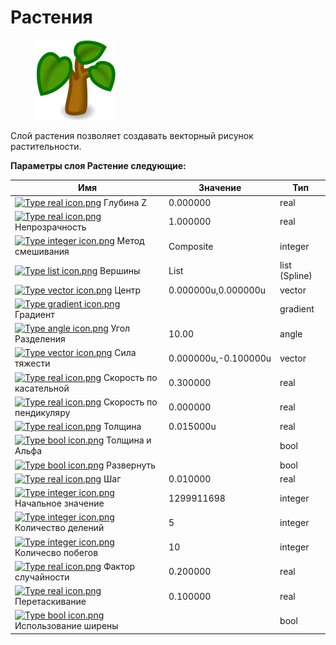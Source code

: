 # Растения

<div align="left">

<figure><img src="../.gitbook/assets/layer_other_plant_icon.png" alt=""><figcaption></figcaption></figure>

</div>

Слой растения позволяет создавать векторный рисунок растительности.

&#x20;**Параметры слоя Растение следующие:**

| Имя                                                                                                                                                                                                 | Значение             | Тип           |
| --------------------------------------------------------------------------------------------------------------------------------------------------------------------------------------------------- | -------------------- | ------------- |
| [![Type real icon.png](https://wiki.synfig.org/images/thumb/f/fd/Type\_real\_icon.png/16px-Type\_real\_icon.png)](https://wiki.synfig.org/File:Type\_real\_icon.png) Глубина Z                      | 0.000000             | real          |
| [![Type real icon.png](https://wiki.synfig.org/images/thumb/f/fd/Type\_real\_icon.png/16px-Type\_real\_icon.png)](https://wiki.synfig.org/File:Type\_real\_icon.png) Непрозрачность                 | 1.000000             | real          |
| [![Type integer icon.png](https://wiki.synfig.org/images/thumb/c/ce/Type\_integer\_icon.png/16px-Type\_integer\_icon.png)](https://wiki.synfig.org/File:Type\_integer\_icon.png) Метод смешивания   | Composite            | integer       |
| [![Type list icon.png](https://wiki.synfig.org/images/thumb/b/b6/Type\_list\_icon.png/16px-Type\_list\_icon.png)](https://wiki.synfig.org/File:Type\_list\_icon.png) Вершины                        | List                 | list (Spline) |
| [![Type vector icon.png](https://wiki.synfig.org/images/thumb/b/bd/Type\_vector\_icon.png/16px-Type\_vector\_icon.png)](https://wiki.synfig.org/File:Type\_vector\_icon.png) Центр                  | 0.000000u,0.000000u  | vector        |
| [![Type gradient icon.png](https://wiki.synfig.org/images/thumb/d/d7/Type\_gradient\_icon.png/16px-Type\_gradient\_icon.png)](https://wiki.synfig.org/File:Type\_gradient\_icon.png) Градиент       |                      | gradient      |
| [![Type angle icon.png](https://wiki.synfig.org/images/thumb/e/eb/Type\_angle\_icon.png/16px-Type\_angle\_icon.png)](https://wiki.synfig.org/File:Type\_angle\_icon.png) Угол Разделения            | 10.00                | angle         |
| [![Type vector icon.png](https://wiki.synfig.org/images/thumb/b/bd/Type\_vector\_icon.png/16px-Type\_vector\_icon.png)](https://wiki.synfig.org/File:Type\_vector\_icon.png) Сила тяжести           | 0.000000u,-0.100000u | vector        |
| [![Type real icon.png](https://wiki.synfig.org/images/thumb/f/fd/Type\_real\_icon.png/16px-Type\_real\_icon.png)](https://wiki.synfig.org/File:Type\_real\_icon.png) Скорость по касательной        | 0.300000             | real          |
| [![Type real icon.png](https://wiki.synfig.org/images/thumb/f/fd/Type\_real\_icon.png/16px-Type\_real\_icon.png)](https://wiki.synfig.org/File:Type\_real\_icon.png) Скорость по пендикуляру        | 0.000000             | real          |
| [![Type real icon.png](https://wiki.synfig.org/images/thumb/f/fd/Type\_real\_icon.png/16px-Type\_real\_icon.png)](https://wiki.synfig.org/File:Type\_real\_icon.png) Толщина                        | 0.015000u            | real          |
| [![Type bool icon.png](https://wiki.synfig.org/images/thumb/b/bc/Type\_bool\_icon.png/16px-Type\_bool\_icon.png)](https://wiki.synfig.org/File:Type\_bool\_icon.png) Толщина и Альфа                |                      | bool          |
| [![Type bool icon.png](https://wiki.synfig.org/images/thumb/b/bc/Type\_bool\_icon.png/16px-Type\_bool\_icon.png)](https://wiki.synfig.org/File:Type\_bool\_icon.png) Развернуть                     |                      | bool          |
| [![Type real icon.png](https://wiki.synfig.org/images/thumb/f/fd/Type\_real\_icon.png/16px-Type\_real\_icon.png)](https://wiki.synfig.org/File:Type\_real\_icon.png) Шаг                            | 0.010000             | real          |
| [![Type integer icon.png](https://wiki.synfig.org/images/thumb/c/ce/Type\_integer\_icon.png/16px-Type\_integer\_icon.png)](https://wiki.synfig.org/File:Type\_integer\_icon.png) Начальное значение | 1299911698           | integer       |
| [![Type integer icon.png](https://wiki.synfig.org/images/thumb/c/ce/Type\_integer\_icon.png/16px-Type\_integer\_icon.png)](https://wiki.synfig.org/File:Type\_integer\_icon.png) Количество делений | 5                    | integer       |
| [![Type integer icon.png](https://wiki.synfig.org/images/thumb/c/ce/Type\_integer\_icon.png/16px-Type\_integer\_icon.png)](https://wiki.synfig.org/File:Type\_integer\_icon.png) Количесво побегов  | 10                   | integer       |
| [![Type real icon.png](https://wiki.synfig.org/images/thumb/f/fd/Type\_real\_icon.png/16px-Type\_real\_icon.png)](https://wiki.synfig.org/File:Type\_real\_icon.png) Фактор случайности             | 0.200000             | real          |
| [![Type real icon.png](https://wiki.synfig.org/images/thumb/f/fd/Type\_real\_icon.png/16px-Type\_real\_icon.png)](https://wiki.synfig.org/File:Type\_real\_icon.png) Перетаскивание                 | 0.100000             | real          |
| [![Type bool icon.png](https://wiki.synfig.org/images/thumb/b/bc/Type\_bool\_icon.png/16px-Type\_bool\_icon.png)](https://wiki.synfig.org/File:Type\_bool\_icon.png) Использование ширены           |                      | bool          |

